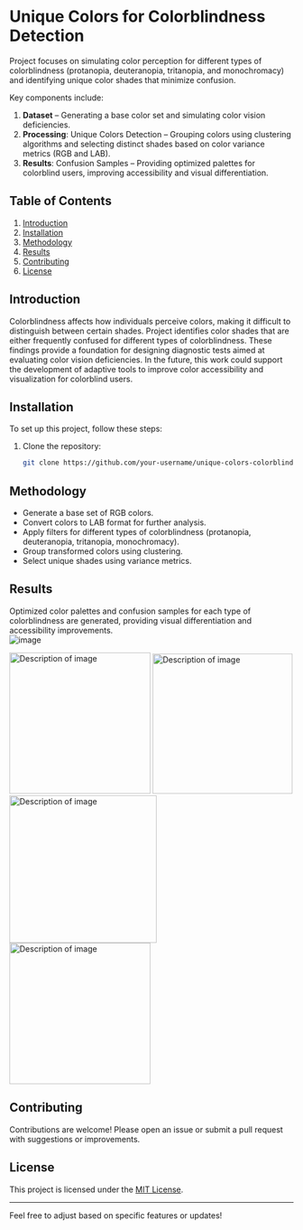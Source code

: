 # Unique Colors for Colorblindness Detection  

Project focuses on simulating color perception for different types of colorblindness (protanopia, deuteranopia, tritanopia, and monochromacy) and identifying unique color shades that minimize confusion.  

Key components include:  
1. **Dataset** – Generating a base color set and simulating color vision deficiencies.  
2. **Processing**: Unique Colors Detection – Grouping colors using clustering algorithms and selecting distinct shades based on color variance metrics (RGB and LAB).  
3. **Results**: Confusion Samples – Providing optimized palettes for colorblind users, improving accessibility and visual differentiation.  

## Table of Contents  
1. [Introduction](#introduction)  
2. [Installation](#installation)  
3. [Methodology](#methodology)  
4. [Results](#results)  
5. [Contributing](#contributing)  
6. [License](#license)  

## Introduction  
Colorblindness affects how individuals perceive colors, making it difficult to distinguish between certain shades.
Project identifies color shades that are either frequently confused for different types of colorblindness. These findings provide a foundation for designing diagnostic tests aimed at evaluating color vision deficiencies.
In the future, this work could support the development of adaptive tools to improve color accessibility and visualization for colorblind users.

## Installation  
To set up this project, follow these steps:  
1. Clone the repository:  
   ```bash  
   git clone https://github.com/your-username/unique-colors-colorblindness.git  
   ```  

## Methodology  
- Generate a base set of RGB colors.  
- Convert colors to LAB format for further analysis.  
- Apply filters for different types of colorblindness (protanopia, deuteranopia, tritanopia, monochromacy).  
- Group transformed colors using clustering.  
- Select unique shades using variance metrics.  

## Results  
Optimized color palettes and confusion samples for each type of colorblindness are generated, providing visual differentiation and accessibility improvements.  
![image](https://github.com/user-attachments/assets/2f22df3f-917e-436f-9a1f-fce90ed452b6)

<img src="https://github.com/user-attachments/assets/720fd483-6ce4-4380-9256-1b2dea08daf9" alt="Description of image" width="250"/>
<img src="https://github.com/user-attachments/assets/77591772-8579-4572-bec2-4ebbc2d9591c" alt="Description of image" width="248"/>
<img src="https://github.com/user-attachments/assets/f705edc3-bfae-4677-84b3-5423bf32b3aa" alt="Description of image" width="261"/>
<img src="https://github.com/user-attachments/assets/7130dd51-5242-48c3-bbaa-ed60b4ee0318" alt="Description of image" width="250"/>

## Contributing  
Contributions are welcome! Please open an issue or submit a pull request with suggestions or improvements.  

## License  
This project is licensed under the [MIT License](LICENSE).  

---  

Feel free to adjust based on specific features or updates!

